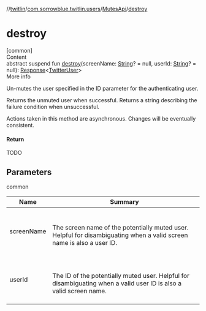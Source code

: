 //[twitlin](../../index.md)/[com.sorrowblue.twitlin.users](../index.md)/[MutesApi](index.md)/[destroy](destroy.md)



# destroy  
[common]  
Content  
abstract suspend fun [destroy](destroy.md)(screenName: [String](https://kotlinlang.org/api/latest/jvm/stdlib/kotlin/-string/index.html)? = null, userId: [String](https://kotlinlang.org/api/latest/jvm/stdlib/kotlin/-string/index.html)? = null): [Response](../../com.sorrowblue.twitlin.client/-response/index.md)<[TwitterUser](../../com.sorrowblue.twitlin.objects/-twitter-user/index.md)>  
More info  


Un-mutes the user specified in the ID parameter for the authenticating user.



Returns the unmuted user when successful. Returns a string describing the failure condition when unsuccessful.



Actions taken in this method are asynchronous. Changes will be eventually consistent.



#### Return  


TODO



## Parameters  
  
common  
  
|  Name|  Summary| 
|---|---|
| <a name="com.sorrowblue.twitlin.users/MutesApi/destroy/#kotlin.String?#kotlin.String?/PointingToDeclaration/"></a>screenName| <a name="com.sorrowblue.twitlin.users/MutesApi/destroy/#kotlin.String?#kotlin.String?/PointingToDeclaration/"></a><br><br>The screen name of the potentially muted user. Helpful for disambiguating when a valid screen name is also a user ID.<br><br>
| <a name="com.sorrowblue.twitlin.users/MutesApi/destroy/#kotlin.String?#kotlin.String?/PointingToDeclaration/"></a>userId| <a name="com.sorrowblue.twitlin.users/MutesApi/destroy/#kotlin.String?#kotlin.String?/PointingToDeclaration/"></a><br><br>The ID of the potentially muted user. Helpful for disambiguating when a valid user ID is also a valid screen name.<br><br>
  
  



